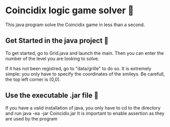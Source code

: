 
# Coincidix logic game solver 📝  
This java program solve the Coincidix game in less than a second.

## Get Started in the java project 🚀  
To get started, go to Grid.java and launch the main. Then you can enter the number of the level you are looking to solve. 

If it has not been registred, go to "data/grille" to do so. It is extremely simple: you only have to specify the coordinates of the smileys. Be carefull, the top left corner is (0,0).

## Use the executable .jar file 🚀  
If you have a valid installation of java, you only have to cd to the directory and run 
java -ea -jar Coincidix.jar
It is important to enable assertion as they are used by the program